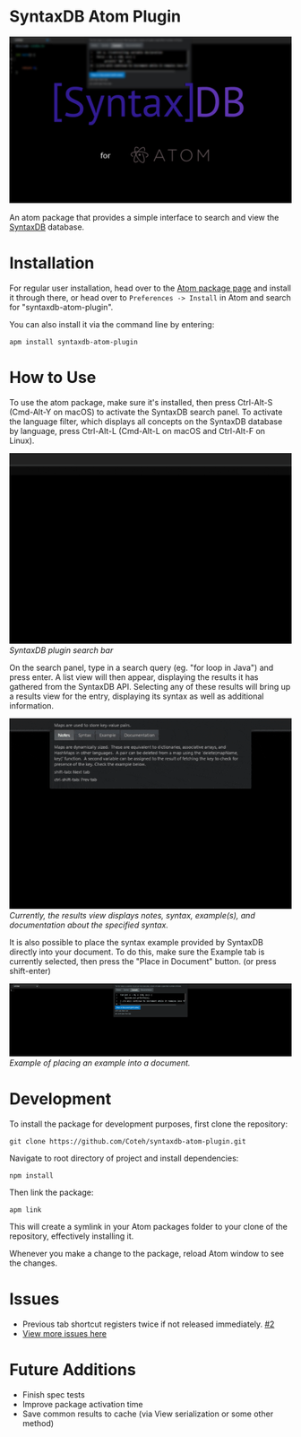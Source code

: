 # SyntaxDB Atom Plugin

![Front](https://raw.githubusercontent.com/Coteh/syntaxdb-atom-plugin/master/screenshots/front.png)

An atom package that provides a simple interface to search and view the [SyntaxDB](https://syntaxdb.com/) database.

# Installation

For regular user installation, head over to the [Atom package page](https://atom.io/packages/syntaxdb-atom-plugin) and install it through there, or head over to `Preferences -> Install` in Atom and search for "syntaxdb-atom-plugin".

You can also install it via the command line by entering:

```
apm install syntaxdb-atom-plugin
```

# How to Use

To use the atom package, make sure it's installed, then press Ctrl-Alt-S (Cmd-Alt-Y on macOS) to activate the SyntaxDB search panel.
To activate the language filter, which displays all concepts on the SyntaxDB database by language, press Ctrl-Alt-L (Cmd-Alt-L on macOS and Ctrl-Alt-F on Linux).

![Search View](https://raw.githubusercontent.com/Coteh/syntaxdb-atom-plugin/master/screenshots/SearchView.gif)  
_SyntaxDB plugin search bar_

On the search panel, type in a search query (eg. "for loop in Java") and press enter. A list view will then appear, displaying the results
it has gathered from the SyntaxDB API. Selecting any of these results will bring up a results view for the entry, displaying
its syntax as well as additional information.

![Results View](https://raw.githubusercontent.com/Coteh/syntaxdb-atom-plugin/master/screenshots/ResultsView.gif)  
_Currently, the results view displays notes, syntax, example(s), and documentation about the specified syntax._

It is also possible to place the syntax example provided by SyntaxDB directly into your document. To do this, make sure the Example tab
is currently selected, then press the "Place in Document" button. (or press shift-enter)

![Placing Example into Document](https://raw.githubusercontent.com/Coteh/syntaxdb-atom-plugin/master/screenshots/PlaceExample.gif)  
_Example of placing an example into a document._

# Development

To install the package for development purposes, first clone the repository:

```
git clone https://github.com/Coteh/syntaxdb-atom-plugin.git
```

Navigate to root directory of project and install dependencies:

```
npm install
```

Then link the package:

```
apm link
```

This will create a symlink in your Atom packages folder to your clone of the repository, effectively installing it.

Whenever you make a change to the package, reload Atom window to see the changes.

# Issues

-   Previous tab shortcut registers twice if not released immediately. [#2](https://github.com/Coteh/syntaxdb-atom-plugin/issues/2)
-   [View more issues here](https://github.com/Coteh/syntaxdb-atom-plugin/issues)

# Future Additions

-   Finish spec tests
-   Improve package activation time
-   Save common results to cache (via View serialization or some other method)
